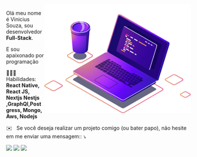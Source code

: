 <img src="https://raw.githubusercontent.com/viisouza10/viisouza10/master/images/computer.png?token=ABXOTOS5YJQUVTBXL7V2ZHDAH6QWU" min-width="400px" max-width="400px" width="400px" align="right" alt="Computador viisouza10">

<p align="left"> 
  Olá meu nome é Vinicius Souza, sou desenvolvedor <strong>Full-Stack</strong>. 
</p>

<p align="left"> 
 E sou apaixonado por programação
 </p>
 
<p align="left">
  👨🏻‍💻 &nbsp  Habilidades: <strong>React Native, React JS, Nextjs Nestjs ,GraphQl,Postgress, Mongo, Aws, Nodejs</strong>
</p>

<p align="left">
  ✉️ &nbsp Se você deseja realizar um projeto comigo (ou bater papo), não hesite em me enviar uma mensagem:: ⤵️
</p>

<p align="left">
  <a href="https://www.instagram.com/viisouza.dev/" alt="Instagram">
  <img src="https://img.shields.io/badge/-Instagram-DF0174?style=for-the-badge&logo=instagram&logoColor=white&link=https://www.instagram.com/iuricoding/"/></a>
  
  <a href="https://www.linkedin.com/in/viisouza10" alt="Linkedin">
  <img src="https://img.shields.io/badge/-Linkedin-0e76a8?style=for-the-badge&logo=Linkedin&logoColor=white&link=https://www.linkedin.com/in/iuricode" /></a>

  <a href="https://www.facebook.com/vinicius.souza.773124" alt="Facebook">
  <img src="https://img.shields.io/badge/-Facebook-3b5998?style=for-the-badge&logo=facebook&logoColor=white&link=https://www.facebook.com/exudojazz/"/></a>
</p>
